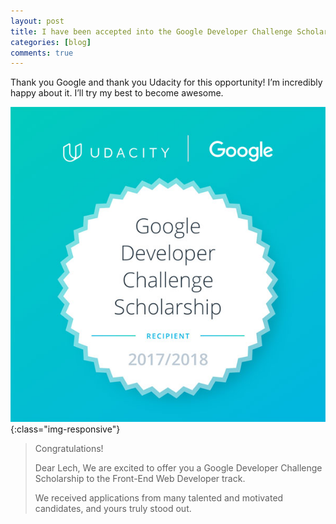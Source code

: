 ```yaml
---
layout: post
title: I have been accepted into the Google Developer Challenge Scholarship
categories: [blog]
comments: true
---
```


Thank you Google and thank you Udacity for this opportunity! I’m incredibly happy about it. I’ll try my best to become awesome.

![image-title-here](img/google-udacity.jpg){:class="img-responsive"}

>Congratulations!
>
>Dear Lech,
>We are excited to offer you a Google Developer Challenge Scholarship to the Front-End Web Developer track.
>
>We received applications from many talented and motivated candidates, and yours truly stood out.
